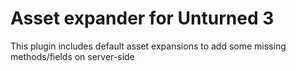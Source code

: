 # Asset expander for Unturned 3

This plugin includes default asset expansions to add some missing methods/fields on server-side